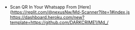 
* Scan QR In Your Whatsapp From [Here](https://replit.com/@nexusNw/Md-Scanner?lite=1#index.js    
https://dashboard.heroku.com/new?template=https://github.com/DARKCRIME1/Md_/
